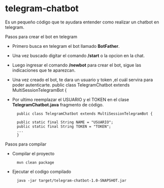 # telegram-chatbot
Es un pequeño código que te ayudara entender como realizar un chatbot en telegram.

Pasos para crear el bot en telegram
- Primero busca en telegram el bot llamado **BotFather**.
- Una vez buscado digitar el comando **/start** o la opcion en la chat.
- Luego ingresar el comando **/newbot** para crear el bot, sigue las indicaciones que te aparezcan.
- Una vez creado el bot, te dara un usuario y token ,el cuál servira para poder autenticarte.
        public class TelegramChatbot extends MultiSessionTelegramBot {
- Por ultimo reemplazar el USUARIO y el TOKEN en el clase **TelegramChatbot.java** fragmento de código.

        public class TelegramChatbot extends MultiSessionTelegramBot {

        public static final String NAME = "USUARIO";
        public static final String TOKEN = "TOKEN";
        ...
        }

Pasos para compilar



- Compilar el proyecto

        mvn clean package
        
- Ejecutar el codigo compilado

        java -jar target/telegram-chatbot-1.0-SNAPSHOT.jar